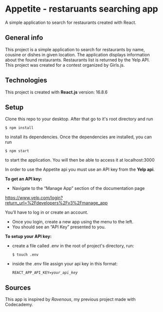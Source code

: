 # Appetite - restaruants searching app
A simple application to search for restaurants created with React.

## General info
This project is a simple application to search for restaurants by name, cousine or dishes in given location. The application displays information about the found restaurants. Restaurants list is returned by the Yelp API. 
This project was created for a contest organized by Girls.js. 

## Technologies
This project is created with **React.js** version: 16.8.6

## Setup
Clone this repo to your desktop. After that go to it's root directory and run 

`$ npm install`

to install its dependencies.
Once the dependencies are installed, you can run 

`$ npm start` 

to start the application. You will then be able to access it at localhost:3000

In order to use the Appetite api you must use an API key from the **Yelp api**. 

**To get an API key:**
- Navigate to the “Manage App” section of the documentation page 

<https://www.yelp.com/login?return_url=%2Fdevelopers%2Fv3%2Fmanage_app>

You’ll have to log in or create an account.
- Once you login, create a new app using the menu to the left.
- You should see an “API Key” presented to you. 

**To setup your API key:**
- create a file called .env in the root of project's directory, run:

  `$ touch .env`
- inside the .env file assign your api key in this format: 

  `REACT_APP_API_KEY=`*`your_api_key`*

## Sources 
This app is inspired by *Ravenous*, my previous project made with Codecademy.